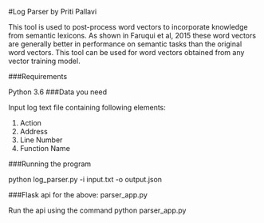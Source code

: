 #Log Parser by Priti Pallavi

This tool is used to post-process word vectors to incorporate knowledge from semantic lexicons. As shown in Faruqui et al, 2015 these word vectors are generally better in performance on semantic tasks than the original word vectors. This tool can be used for word vectors obtained from any vector training model.

###Requirements

Python 3.6
###Data you need

Input log text file containing following elements:
1. Action
2. Address
3. Line Number
4. Function Name

###Running the program

python log_parser.py -i input.txt -o output.json

###Flask api for the above: parser_app.py

Run the api using the command python parser_app.py
